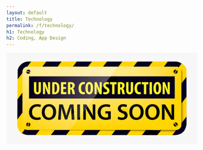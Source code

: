 ```yaml
---
layout: default
title: Technology
permalink: /f/technology/
h1: Technology
h2: Coding, App Design
---
```


<img src="/assets/images/ComingSoon.png">
